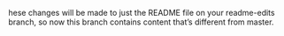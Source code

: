 hese changes will be made to just the README file on your readme-edits branch, so now this branch contains content that’s different from master.
